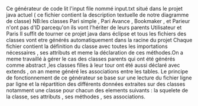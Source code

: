 Ce générateur de code lit l'input file nommé input.txt situé dans le projet java actuel ( ce fichier contient la description textuelle de notre diagramme de classe)
NB:les classes Pari simple , Pari Avance , Bookmaker , et Parieur n'ont pas d'ID parcequ'on ils vont l'hériter de leurs parents Utilisateur et Paris 
Il suffit de tourner ce projet java dans éclipse et tous les fichiers des classes vont etre générés automatiquement dans la racine du projet 
Chaque fichier contient la définition du classe avec toutes les importations nécessaires , ses attributs et meme la déclaration de ces méthodes.On a meme travaillé à 
gérer le cas des classes parents qui ont été générés comme abstract ,les classes filles à leur tour ont été aussi déclaré avec extends , on an meme généré les associations 
entre les tables.
Le principe de fonctionnement de ce générateur se base sur une lecture du fichier ligne par ligne et la répartition des différents données extraites sur des classes notamment
 une classe pour chacun des elements suivants : la squelete de la classe, ses attributs , ses méthodes , ses associations. 
